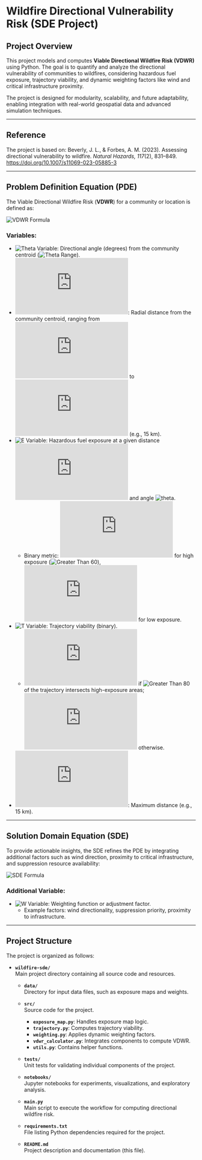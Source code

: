 # Wildfire Directional Vulnerability Risk (SDE Project)

## Project Overview

This project models and computes **Viable Directional Wildfire Risk (VDWR)** using Python. The goal is to quantify and analyze the directional vulnerability of communities to wildfires, considering hazardous fuel exposure, trajectory viability, and dynamic weighting factors like wind and critical infrastructure proximity.

The project is designed for modularity, scalability, and future adaptability, enabling integration with real-world geospatial data and advanced simulation techniques.

---

## Reference

The project is based on:
Beverly, J. L., & Forbes, A. M. (2023). Assessing directional vulnerability to wildfire. *Natural Hazards, 117*(2), 831–849. https://doi.org/10.1007/s11069-023-05885-3

---

## Problem Definition Equation (PDE)

The Viable Directional Wildfire Risk (**VDWR**) for a community or location is defined as:

![VDWR Formula](https://latex.codecogs.com/svg.latex?VDWR%20=%20\sum_{\theta=1}^{360}\int_{r=0}^{R}\mathcal{E}(r,%20\theta)\cdot{T}(r,%20\theta)\,dr)

### Variables:
- ![Theta Variable](https://latex.codecogs.com/svg.latex?\theta): Directional angle (degrees) from the community centroid (![Theta Range](https://latex.codecogs.com/svg.latex?0^\circ%20\text{to}%20360^\circ)).
- ![r Variable](https://latex.codecogs.com/svg.latex?r): Radial distance from the community centroid, ranging from ![r Range](https://latex.codecogs.com/svg.latex?0) to ![R Variable](https://latex.codecogs.com/svg.latex?R) (e.g., 15 km).
- ![E Variable](https://latex.codecogs.com/svg.latex?\mathcal{E}(r,%20\theta)): Hazardous fuel exposure at a given distance ![r](https://latex.codecogs.com/svg.latex?r) and angle ![theta](https://latex.codecogs.com/svg.latex?\theta).
  - Binary metric: ![Binary 1](https://latex.codecogs.com/svg.latex?1) for high exposure (![Greater Than 60](https://latex.codecogs.com/svg.latex?\geq%2060\%)), ![Binary 0](https://latex.codecogs.com/svg.latex?0) for low exposure.
- ![T Variable](https://latex.codecogs.com/svg.latex?T(r,%20\theta)): Trajectory viability (binary).
  - ![Binary Viability](https://latex.codecogs.com/svg.latex?1) if ![Greater Than 80](https://latex.codecogs.com/svg.latex?80\%) of the trajectory intersects high-exposure areas; ![Binary Viability](https://latex.codecogs.com/svg.latex?0) otherwise.
- ![R Variable](https://latex.codecogs.com/svg.latex?R): Maximum distance (e.g., 15 km).

---

## Solution Domain Equation (SDE)

To provide actionable insights, the SDE refines the PDE by integrating additional factors such as wind direction, proximity to critical infrastructure, and suppression resource availability:

![SDE Formula](https://latex.codecogs.com/svg.latex?\hat{VDWR}%20=%20\sum_{\theta=1}^{360}\int_{r=0}^{R}\mathcal{E}(r,%20\theta)\cdot{T}(r,%20\theta)\cdot\mathcal{W}(r,%20\theta)\,dr)

### Additional Variable:
- ![W Variable](https://latex.codecogs.com/svg.latex?\mathcal{W}(r,%20\theta)): Weighting function or adjustment factor.
  - Example factors: wind directionality, suppression priority, proximity to infrastructure.

---

## Project Structure

The project is organized as follows:

- **`wildfire-sde/`**  
  Main project directory containing all source code and resources.

  - **`data/`**  
    Directory for input data files, such as exposure maps and weights.

  - **`src/`**  
    Source code for the project.
    - **`exposure_map.py`**: Handles exposure map logic.
    - **`trajectory.py`**: Computes trajectory viability.
    - **`weighting.py`**: Applies dynamic weighting factors.
    - **`vdwr_calculator.py`**: Integrates components to compute VDWR.
    - **`utils.py`**: Contains helper functions.

  - **`tests/`**  
    Unit tests for validating individual components of the project.

  - **`notebooks/`**  
    Jupyter notebooks for experiments, visualizations, and exploratory analysis.

  - **`main.py`**  
    Main script to execute the workflow for computing directional wildfire risk.

  - **`requirements.txt`**  
    File listing Python dependencies required for the project.

  - **`README.md`**  
    Project description and documentation (this file).



